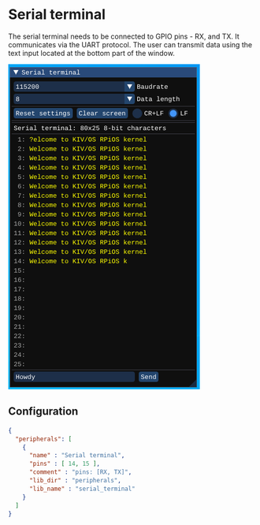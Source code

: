 # Serial terminal

The serial terminal needs to be connected to GPIO pins - RX, and TX. It communicates via the UART protocol. The user can transmit data using the text input located at the bottom part of the window.

<img src="../../misc/screenshots/peripherals/serial_terminal.png">

## Configuration

```json
{
  "peripherals": [
    {
      "name" : "Serial terminal",
      "pins" : [ 14, 15 ],
      "comment" : "pins: [RX, TX]",
      "lib_dir" : "peripherals",
      "lib_name" : "serial_terminal"
    }
  ]
}
```